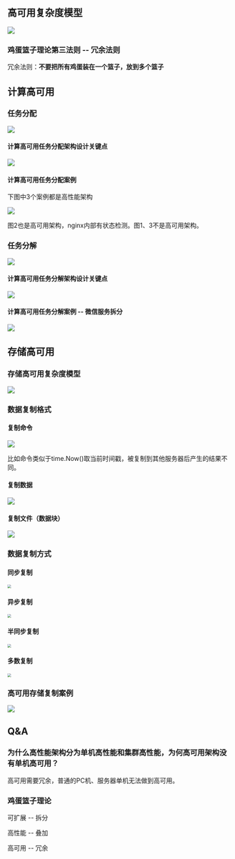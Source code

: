 ## 高可用复杂度模型

![](9_如何设计高可用架构.assets/image-20220829235245126.png)

### 鸡蛋篮子理论第三法则 -- 冗余法则

冗余法则：**不要把所有鸡蛋装在一个篮子，放到多个篮子**

## 计算高可用

### 任务分配

![](9_如何设计高可用架构.assets/image-20220829235927519.png)

#### 计算高可用任务分配架构设计关键点

![](9_如何设计高可用架构.assets/image-20220830000042343.png)

#### 计算高可用任务分配案例

下图中3个案例都是高性能架构

![](9_如何设计高可用架构.assets/image-20220830000217605.png)

图2也是高可用架构，nginx内部有状态检测。图1、3不是高可用架构。

### 任务分解

![](9_如何设计高可用架构.assets/image-20220830000822961.png)

#### 计算高可用任务分解架构设计关键点

![](9_如何设计高可用架构.assets/image-20220830000948167.png)

#### 计算高可用任务分解案例 -- 微信服务拆分

![](9_如何设计高可用架构.assets/image-20220830004523250.png)

## 存储高可用

### 存储高可用复杂度模型

![](9_如何设计高可用架构.assets/image-20220902001707851.png)

### 数据复制格式

#### 复制命令

![](9_如何设计高可用架构.assets/image-20220902002005274.png)

比如命令类似于time.Now()取当前时间戳，被复制到其他服务器后产生的结果不同。

#### 复制数据

![](9_如何设计高可用架构.assets/image-20220902002044239.png)

#### 复制文件（数据块）

![](9_如何设计高可用架构.assets/image-20220902002130495.png)

### 数据复制方式 

#### 同步复制

<img src="9_如何设计高可用架构.assets/image-20220902002233851.png" style="zoom:50%;" />

#### 异步复制

<img src="9_如何设计高可用架构.assets/image-20220902002331306.png" style="zoom:50%;" />

#### 半同步复制

<img src="9_如何设计高可用架构.assets/image-20220902002427293.png" style="zoom:50%;" />

#### 多数复制

<img src="9_如何设计高可用架构.assets/image-20220902002501879.png" style="zoom:50%;" />

### 高可用存储复制案例

![](9_如何设计高可用架构.assets/image-20220902002618352.png)

## Q&A

### 为什么高性能架构分为单机高性能和集群高性能，为何高可用架构没有单机高可用？

高可用需要冗余，普通的PC机、服务器单机无法做到高可用。

### 鸡蛋篮子理论

可扩展 -- 拆分

高性能 -- 叠加

高可用 -- 冗余

